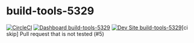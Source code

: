# build-tools-5329

[![CircleCI](https://circleci.com/gh/pantheon-ci-bot/build-tools-5329.svg?style=shield)](https://circleci.com/gh/pantheon-ci-bot/build-tools-5329)
[![Dashboard build-tools-5329](https://img.shields.io/badge/dashboard-build_tools_5329-yellow.svg)](https://dashboard.pantheon.io/sites/a0cec2be-2c2a-4b7b-a327-511c68cd2bbc#dev/code)
[![Dev Site build-tools-5329](https://img.shields.io/badge/site-build_tools_5329-blue.svg)](http://dev-build-tools-5329.pantheonsite.io/)[ci skip] Pull request that is not tested (#5)
